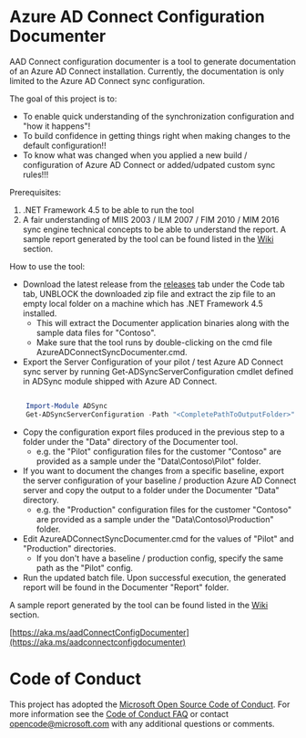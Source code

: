 # Azure AD Connect Configuration Documenter

AAD Connect configuration documenter is a tool to generate documentation of an Azure AD Connect installation. Currently, the documentation is only limited to the Azure AD Connect sync configuration.

The goal of this project is to:

* To enable quick understanding of the synchronization configuration and "how it happens"!
* To build confidence in getting things right when making changes to the default configuration!!
* To know what was changed when you applied a new build / configuration of Azure AD Connect or added/udpated custom sync rules!!!

Prerequisites:

1. .NET Framework 4.5 to be able to run the tool
2. A fair understanding of MIIS 2003 / ILM 2007 / FIM 2010 / MIM 2016 sync engine technical concepts to be able to understand the report. A sample report generated by the tool can be found listed in the [Wiki](https://github.com/Microsoft/AADConnectConfigDocumenter/wiki/Sample-Report) section.

How to use the tool:

* Download the latest release from the [releases](https://github.com/Microsoft/AADConnectConfigDocumenter/releases) tab under the Code tab tab, UNBLOCK the downloaded zip file and extract the zip file to an empty local folder on a machine which has .NET Framework 4.5 installed.
	* This will extract the Documenter application binaries along with the sample data files for "Contoso".
	* Make sure that the tool runs by double-clicking on the cmd file AzureADConnectSyncDocumenter.cmd.
* Export the Server Configuration of your pilot / test Azure AD Connect sync server by running Get-ADSyncServerConfiguration cmdlet defined in ADSync module shipped with Azure AD Connect.

```PowerShell

	Import-Module ADSync 
	Get-ADSyncServerConfiguration -Path "<CompletePathToOutputFolder>"

```

* Copy the configuration export files produced in the previous step to a folder under the "Data" directory of the Documenter tool.
	* e.g. the "Pilot" configuration files for the customer "Contoso" are provided as a sample under the "Data\Contoso\Pilot" folder.
* If you want to document the changes from a specific baseline, export the server configuration of your baseline / production Azure AD Connect server and copy the output to a folder under the Documenter "Data" directory.
	* e.g. the "Production" configuration files for the customer "Contoso" are provided as a sample under the "Data\Contoso\Production" folder.
* Edit AzureADConnectSyncDocumenter.cmd for the values of "Pilot" and "Production" directories.
	* If you don't have a baseline / production config, specify the same path as the "Pilot" config.
* Run the updated batch file. Upon successful execution, the generated report will be found in the Documenter "Report" folder. 

A sample report generated by the tool can be found listed in the [Wiki](https://github.com/Microsoft/AADConnectConfigDocumenter/wiki/Sample-Report) section.

[https://aka.ms/aadConnectConfigDocumenter](https://aka.ms/aadconnectconfigdocumenter)

# Code of Conduct

This project has adopted the [Microsoft Open Source Code of Conduct](https://opensource.microsoft.com/codeofconduct/). For more information see the [Code of Conduct FAQ](https://opensource.microsoft.com/codeofconduct/faq/) or contact [opencode@microsoft.com](mailto:opencode@microsoft.com) with any additional questions or comments.

